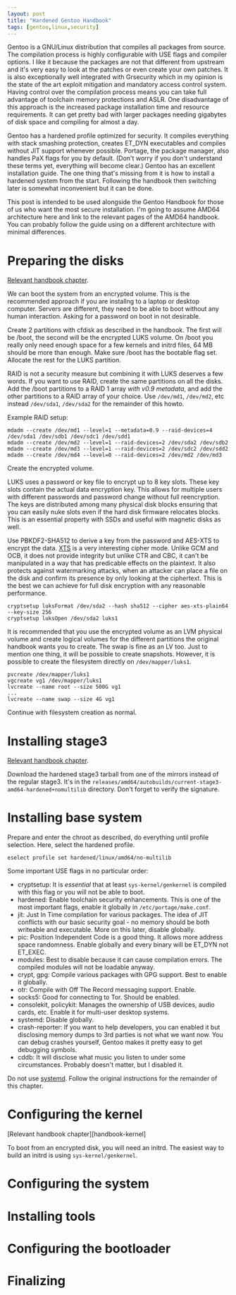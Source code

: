 ```yaml
---
layout: post
title: "Hardened Gentoo Handbook"
tags: [gentoo,linux,security]
---
```


Gentoo is a GNU/Linux distribution that compiles all packages from source.
The compilation process is highly configurable with USE flags and compiler options.
I like it because the packages are not that different from upstream and it's very easy to look at the patches or even create your own patches.
It is also exceptionally well integrated with Grsecurity which in my opinion is the state of the art exploit mitigation and mandatory access control system.
Having control over the compilation process means you can take full advantage of toolchain memory protections and ASLR.
One disadvantage of this approach is the increased package installation time and resource requirements.
It can get pretty bad with larger packages needing gigabytes of disk space and compiling for almost a day.

Gentoo has a hardened profile optimized for security.
It compiles everything with stack smashing protection, creates ET_DYN executables and compiles without JIT support whenever possible.
Portage, the package manager, also handles PaX flags for you by default.
(Don't worry if you don't understand these terms yet, everything will become clear.)
Gentoo has an excellent installation guide.
The one thing that's missing from it is how to install a hardened system from the start.
Following the handbook then switching later is somewhat inconvenient but it can be done.

This post is intended to be used alongside the Gentoo Handbook for those of us who want the most secure installation.
I'm going to assume AMD64 architecture here and link to the relevant pages of the AMD64 handbook.
You can probably follow the guide using on a different architecture with minimal differences.

# Preparing the disks

[Relevant handbook chapter][handbook-disks].

We can boot the system from an encrypted volume.
This is the recommended approach if you are installng to a laptop or desktop computer.
Servers are different, they need to be able to boot without any human interaction.
Asking for a password on boot in not desirable.

Create 2 partitions with cfdisk as described in the handbook.
The first will be /boot, the second will be the encrypted LUKS volume.
On /boot you really only need enough space for a few kernels and initrd files, 64 MB should be more than enough.
Make sure /boot has the bootable flag set.
Allocate the rest for the LUKS partition.

RAID is not a security measure but combining it with LUKS deserves a few words.
If you want to use RAID, create the same partitions on all the disks.
Add the /boot partitions to a RAID 1 array *with v0.9 metadata*, and add the other partitions to a RAID array of your choice.
Use `/dev/md1`, `/dev/md2`, etc instead `/dev/sda1`, `/dev/sda2` for the remainder of this howto.

Example RAID setup:

<pre><code>mdadm --create /dev/md1 --level=1 --metadata=0.9 --raid-devices=4 /dev/sda1 /dev/sdb1 /dev/sdc1 /dev/sdd1
mdadm --create /dev/md2 --level=1 --raid-devices=2 /dev/sda2 /dev/sdb2
mdadm --create /dev/md3 --level=1 --raid-devices=2 /dev/sdc2 /dev/sdd2
mdadm --create /dev/md4 --level=0 --raid-devices=2 /dev/md2 /dev/md3</code></pre>

Create the encrypted volume.

LUKS uses a password or key file to encrypt up to 8 key slots.
These key slots contain the actual data encryption key.
This allows for multiple users with different passwords and password change without full reencryption.
The keys are distributed among many physical disk blocks ensuring that you can easily nuke slots even if the hard disk firmware relocates blocks.
This is an essential property with SSDs and useful with magnetic disks as well.

Use PBKDF2-SHA512 to derive a key from the password and AES-XTS to encrypt the data.
[XTS][xts] is a very interesting cipher mode.
Unlike GCM and OCB, it does not provide integrity but unlike CTR and CBC, it can't be manipulated in a way that has predicable effects on the plaintext.
It also protects against watermarking attacks, when an attacker can place a file on the disk and confirm its presence by only looking at the ciphertext.
This is the best we can achieve for full disk encryption with any reasonable performance.

<pre><code>cryptsetup luksFormat /dev/sda2 --hash sha512 --cipher aes-xts-plain64 --key-size 256
cryptsetup luksOpen /dev/sda2 luks1</code></pre>

It is recommended that you use the encrypted volume as an LVM physical volume and create logical volumes for the different partitions the original handbook wants you to create.
The swap is fine as an LV too.
Just to mention one thing, it will be possible to create snapshots.
However, it is possible to create the filesystem directly on `/dev/mapper/luks1`.

<pre><code>pvcreate /dev/mapper/luks1
vgcreate vg1 /dev/mapper/luks1
lvcreate --name root --size 500G vg1
...
lvcreate --name swap --size 4G vg1</code></pre>

Continue with filesystem creation as normal.

# Installing stage3

[Relevant handbook chapter][handbook-stage].

Download the hardened stage3 tarball from one of the mirrors instead of the regular stage3.
It's in the `releases/amd64/autobuilds/current-stage3-amd64-hardened+nomultilib` directory.
Don't forget to verify the signature.

# Installing base system

Prepare and enter the chroot as described, do everything until profile selection.
Here, select the hardened profile.

<pre><code>eselect profile set hardened/linux/amd64/no-multilib</code></pre>

Some important USE flags in no particular order:

* cryptsetup:
  It is *essential* that at least `sys-kernel/genkernel` is compiled with this flag or you will not be able to boot.
* hardened:
  Enable toolchain security enhancements.
  This is one of the most important flags, enable it globally in `/etc/portage/make.conf`.
* jit:
  Just In Time compilation for various packages.
  The idea of JIT conflicts with our basic security goal - no memory should be both writeable and executable.
  More on this later, disable globally.
* pic:
  Position Independent Code is a good thing.
  It allows more address space randomness.
  Enable globally and every binary will be ET_DYN not ET_EXEC.
* modules:
  Best to disable because it can cause compilation errors.
  The compiled modules will not be loadable anyway.
* crypt, gpg:
  Compile various packages with GPG support.
  Best to enable it globally.
* otr:
  Compile with Off The Record messaging support.
  Enable.
* socks5:
  Good for connecting to Tor.
  Should be enabled.
* consolekit, policykit:
  Manages the ownership of USB devices, audio cards, etc.
  Enable it for multi-user desktop systems.
* systemd: Disable globally.
* crash-reporter:
  If you want to help developers, you can enabled it but disclosing memory dumps to 3rd parties is not what we want now.
  You can debug crashes yourself, Gentoo makes it pretty easy to get debugging symbols.
* cddb:
  It will disclose what music you listen to under some circumstances.
  Probably doesn't matter, but I disabled it.

Do not use [systemd][ewontfix-systemd].
Follow the original instructions for the remainder of this chapter.

# Configuring the kernel

[Relevant handbook chapter][handbook-kernel]

To boot from an encrypted disk, you will need an initrd.
The easiest way to build an initrd is using `sys-kernel/genkernel`.


# Configuring the system

# Installing tools

# Configuring the bootloader

# Finalizing

[handbook-disks]: https://wiki.gentoo.org/wiki/Handbook:AMD64/Installation/Disks
[handbook-stage]: https://wiki.gentoo.org/wiki/Handbook:AMD64/Installation/Stage
[xts]: https://en.wikipedia.org/wiki/Disk_encryption_theory#XEX-based_tweaked-codebook_mode_with_ciphertext_stealing_.28XTS.29
[ewontfix-systemd]: http://ewontfix.com/14/
